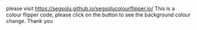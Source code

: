 please visit https://segsolu.github.io/segsolucolourflipper.io/
This is a colour flipper code, please click on the button to see the background colour change.
Thank you
